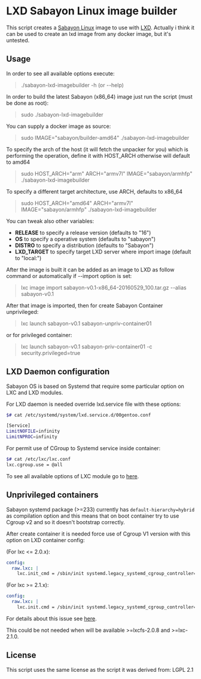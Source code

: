 
# LXD Sabayon Linux image builder

This script creates a [Sabayon Linux](https://www.sabayon.org/) image to use with [LXD](https://linuxcontainers.org/lxd/).
Actually i think it can be used to create an lxd image from any docker image, but it's untested.

## Usage

In order to see all available options execute:

>  ./sabayon-lxd-imagebuilder -h (or --help) 

In order to build the latest Sabayon (x86_64) image just run the script (must be done
as root):

>   sudo ./sabayon-lxd-imagebuilder

You can supply a docker image as source:

>   sudo IMAGE="sabayon/builder-amd64" ./sabayon-lxd-imagebuilder

To specify the arch of the host (it will fetch the unpacker for you) which is performing the operation, define it with HOST_ARCH otherwise will default to amd64

>   sudo HOST_ARCH="arm" ARCH="armv7l" IMAGE="sabayon/armhfp" ./sabayon-lxd-imagebuilder
    
To specify a different target architecture, use ARCH, defaults to x86_64

>   sudo HOST_ARCH="amd64" ARCH="armv7l" IMAGE="sabayon/armhfp" ./sabayon-lxd-imagebuilder

You can tweak also other variables:

* **RELEASE** to specify a release version (defaults to "16")
* **OS** to specify a operative system (defaults to "sabayon")
* **DISTRO** to specify a distribution (defaults to "Sabayon")
* **LXD_TARGET** to specify target LXD server where import image (default to "local:")

After the image is built it can be added as an image to LXD as follow command or automatically if --import option is set:

>   lxc image import sabayon-v0.1-x86_64-20160529_100.tar.gz --alias sabayon-v0.1

After that image is imported, then for create Sabayon Container unprivileged:

>   lxc launch sabayon-v0.1 sabayon-unpriv-container01

or for privileged container:

>   lxc launch sabayon-v0.1 sabayon-priv-container01 -c security.privileged=true


## LXD Daemon configuration

Sabayon OS is based on Systemd that require some particular option on LXC and LXD modules.

For LXD daemon is needed override lxd.service file with these options:

```bash
$# cat /etc/systemd/system/lxd.service.d/00gentoo.conf 

[Service]
LimitNOFILE=infinity
LimitNPROC=infinity
```

For permit use of CGroup to Systemd service inside container:

```bash
$# cat /etc/lxc/lxc.conf 
lxc.cgroup.use = @all
```

To see all available options of LXC module go to [here](https://github.com/lxc/lxd/blob/master/doc/configuration.md).


## Unprivileged containers

Sabayon systemd package (>=233) currently has `default-hierarchy=hybrid` as compilation option and this means that on boot
container try to use Cgroup v2 and so it doesn't bootstrap correctly.

After create container it is needed force use of Cgroup V1 version with this option on LXD container config:

(For lxc <= 2.0.x):

```yaml
config:
  raw.lxc: |
    lxc.init_cmd = /sbin/init systemd.legacy_systemd_cgroup_controller=yes
```

(For lxc >= 2.1.x):

```yaml
config:
  raw.lxc: |
    lxc.init.cmd = /sbin/init systemd.legacy_systemd_cgroup_controller=yes
```

For details about this issue see [here](https://github.com/lxc/lxc/issues/1669).

This could be not needed when will be available >=lxcfs-2.0.8 and >=lxc-2.1.0.

## License

This script uses the same license as the script it was derived from: LGPL 2.1
